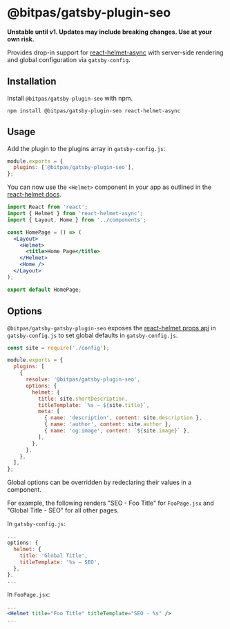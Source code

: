 # @bitpas/gatsby-plugin-seo

**Unstable until v1. Updates may include breaking changes. Use at your own risk.**

Provides drop-in support for [react-helmet-async](https://github.com/staylor/react-helmet-async) with server-side rendering and global configuration via `gatsby-config`.

## Installation

Install `@bitpas/gatsby-plugin-seo` with npm.

```shell
npm install @bitpas/gatsby-plugin-seo react-helmet-async
```

## Usage

Add the plugin to the plugins array in `gatsby-config.js`:

```js:title=gatsby-config.js
module.exports = {
  plugins: ['@bitpas/gatsby-plugin-seo'],
};
```

You can now use the `<Helmet>` component in your app as outlined in the [react-helmet docs](https://github.com/nfl/react-helmet#readme).

```jsx:title=HomePage.jsx
import React from 'react';
import { Helmet } from 'react-helmet-async';
import { Layout, Home } from '../components';

const HomePage = () => (
  <Layout>
    <Helmet>
      <title>Home Page</title>
    </Helmet>
    <Home />
  </Layout>
);

export default HomePage;
```

## Options

`@bitpas/gatsby-gatsby-plugin-seo` exposes the [react-helmet props api](https://github.com/nfl/react-helmet#features) in `gatsby-config.js` to set global defaults in `gatsby-config.js`.

```js:title=gatsby-config.js
const site = require('./config');

module.exports = {
  plugins: [
    {
      resolve: '@bitpas/gatsby-plugin-seo',
      options: {
        helmet: {
          title: site.shortDescription,
          titleTemplate: `%s – ${site.title}`,
          meta: [
            { name: 'description', content: site.description },
            { name: 'author', content: site.author },
            { name: 'og:image', content: `${site.image}` },
          ],
        },
      },
    },
  ],
};
```

Global options can be overridden by redeclaring their values in a component.

For example, the following renders "SEO - Foo Title" for `FooPage.jsx` and "Global Title - SEO" for all other pages.

In `gatsby-config.js`:

```js:title=gatsby-config.js
...
options: {
  helmet: {
    title: 'Global Title',
    titleTemplate: '%s – SEO',
  },
},
...
```

In `FooPage.jsx`:

```jsx:title=FooPage.jsx
...
<Helmet title="Foo Title" titleTemplate="SEO - %s" />
...
```
